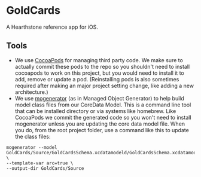 # GoldCards

A Hearthstone reference app for iOS.

## Tools

* We use [CocoaPods](http://cocoapods.org) for managing third party code. We make sure to actually commit these pods to the repo so you shouldn't need to install cocoapods to work on this project, but you would need to install it to add, remove or update a pod. (Reinstalling pods is also sometimes required after making an major project setting change, like adding a new architecture.)
* We use [mogenerator](https://github.com/rentzsch/mogenerator) (as in Managed Object Generator) to help build model class files from our CoreData Model. This is a command line tool that can be installed directory or via systems like homebrew. Like CocoaPods we commit the generated code so you won't need to install mogenerator unless you are updating the core data model file. When you do, from the root project folder, use a command like this to update the class files:

~~~~
mogenerator --model GoldCards/Source/GoldCardsSchema.xcdatamodeld/GoldCardsSchema.xcdatamodel \
--template-var arc=true \
--output-dir GoldCards/Source
~~~~